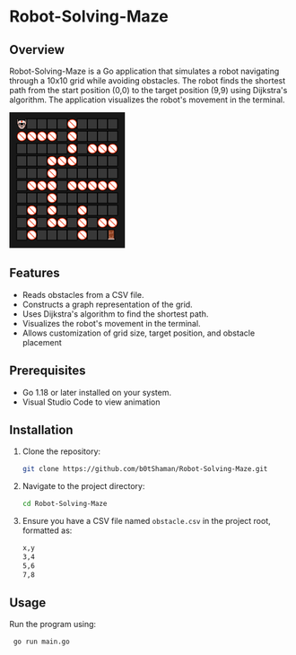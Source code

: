 # Robot-Solving-Maze

## Overview
Robot-Solving-Maze is a Go application that simulates a robot navigating through a 10x10 grid while avoiding obstacles. The robot finds the shortest path from the start position (0,0) to the target position (9,9) using Dijkstra's algorithm. The application visualizes the robot's movement in the terminal.

![Demo](assets/demo.gif)
## Features
- Reads obstacles from a CSV file.
- Constructs a graph representation of the grid.
- Uses Dijkstra's algorithm to find the shortest path.
- Visualizes the robot's movement in the terminal.
- Allows customization of grid size, target position, and obstacle placement

## Prerequisites
- Go 1.18 or later installed on your system.
- Visual Studio Code to view animation

## Installation
1. Clone the repository:
   ```sh
   git clone https://github.com/b0tShaman/Robot-Solving-Maze.git
   ```
2. Navigate to the project directory:
   ```sh
   cd Robot-Solving-Maze
   ```
3. Ensure you have a CSV file named `obstacle.csv` in the project root, formatted as:
   ```csv
   x,y
   3,4
   5,6
   7,8
   ```

## Usage
Run the program using:
```sh
 go run main.go
```
